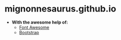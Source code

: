 mignonnesaurus.github.io
=====================

* **With the awesome help of:**
    * [Font Awesome](http://fontawesome.io/)
    * [Bootstrap](http://getbootstrap.com/)
